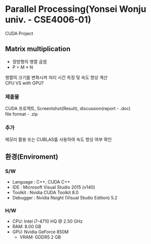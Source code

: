 # Parallel Processing(Yonsei Wonju univ. - CSE4006-01)
CUDA Project

## Matrix multiplication
 - 정방형의 행렬 곱셈
 - P = M * N

행렬의 크기를 변화시켜 처리 시간 측정 및 속도 향상 계산  
CPU VS with GPU?

### 제출물
CUDA 프로젝트, Screentshot(Result), discussion(report - .doc)  
file format - .zip

### 추가
메모리 활용 또는 CUBLAS를 사용하여 속도 향상 여부 확인

## 환경(Enviroment)
### S/W
 - Language : C++, CUDA C++
 - IDE : Microsoft Visual Studio 2015 (v140)
 - Toolkit : Nvidia CUDA Toolkit 8.0
 - Debugger : Nvidia Nsight (Visual Studio Edition) 5.2

### H/W
 - CPU: Intel i7-4710 HQ @ 2.50 GHz
 - RAM: 8.00 GB
 - GPU: Nvidia GeForce 850M
   - VRAM: GDDR5 2 GB
